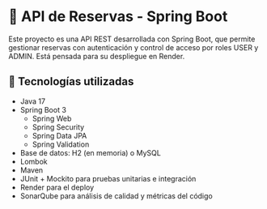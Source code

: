 # 🏨 API de Reservas - Spring Boot

Este proyecto es una API REST desarrollada con Spring Boot, que permite gestionar reservas con autenticación y control de acceso por roles USER y ADMIN. 
Está pensada para su despliegue en Render.

## 🚀 Tecnologías utilizadas

- Java 17
- Spring Boot 3
  - Spring Web
  - Spring Security
  - Spring Data JPA
  - Spring Validation
- Base de datos: H2 (en memoria) o MySQL
- Lombok
- Maven
- JUnit + Mockito para pruebas unitarias e integración
- Render para el deploy
- SonarQube para análisis de calidad y métricas del código
